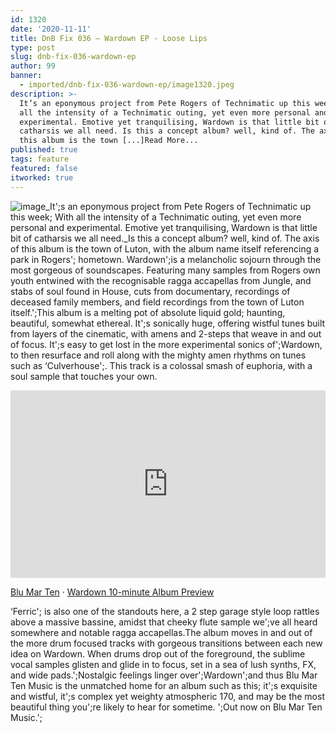 ```yaml
---
id: 1320
date: '2020-11-11'
title: DnB Fix 036 – Wardown EP - Loose Lips
type: post
slug: dnb-fix-036-wardown-ep
author: 99
banner:
  - imported/dnb-fix-036-wardown-ep/image1320.jpeg
description: >-
  It’s an eponymous project from Pete Rogers of Technimatic up this week; With
  all the intensity of a Technimatic outing, yet even more personal and
  experimental. Emotive yet tranquilising, Wardown is that little bit of
  catharsis we all need. Is this a concept album? well, kind of. The axis of
  this album is the town [...]Read More...
published: true
tags: feature
featured: false
itworked: true
---
```

![image](../imported/dnb-fix-036-wardown-ep/image1320.jpeg)_It';s an eponymous project from Pete Rogers of Technimatic up this week; With all the intensity of a Technimatic outing, yet even more personal and experimental. Emotive yet tranquilising, Wardown is that little bit of catharsis we all need._Is this a concept album? well, kind of. The axis of this album is the town of Luton, with the album name itself referencing a park in Rogers'; hometown. Wardown';is a melancholic sojourn through the most gorgeous of soundscapes. Featuring many samples from Rogers own youth entwined with the recognisable ragga accapellas from Jungle, and stabs of soul found in House, cuts from documentary, recordings of deceased family members, and field recordings from the town of Luton itself.';This album is a melting pot of absolute liquid gold; haunting, beautiful, somewhat ethereal. It';s sonically huge, offering wistful tunes built from layers of the cinematic, with amens and 2-steps that weave in and out of focus. It';s easy to get lost in the more experimental sonics of';Wardown, to then resurface and roll along with the mighty amen rhythms on tunes such as ‘Culverhouse';. This track is a colossal smash of euphoria, with a soul sample that touches your own.

<iframe width='100%' height='300' scrolling='no' frameborder='no' allow='autoplay' src='https://w.soundcloud.com/player/?url=https%3A//api.soundcloud.com/tracks/920341795&color=%23ff5500&auto_play=false&hide_related=false&show_comments=true&show_user=true&show_reposts=false&show_teaser=true&visual=true'></iframe>

[Blu Mar Ten](https://soundcloud.com/blumarten "Blu Mar Ten") · [Wardown 10-minute Album Preview](https://soundcloud.com/blumarten/wardown-10-minute-album-preview "Wardown 10-minute Album Preview")

‘Ferric'; is also one of the standouts here, a 2 step garage style loop rattles above a massive bassine, amidst that cheeky flute sample we';ve all heard somewhere and notable ragga accapellas.The album moves in and out of the more drum focused tracks with gorgeous transitions between each new idea on Wardown. When drums drop out of the foreground, the sublime vocal samples glisten and glide in to focus, set in a sea of lush synths, FX, and wide pads.';Nostalgic feelings linger over';Wardown';and thus Blu Mar Ten Music is the unmatched home for an album such as this; it';s exquisite and wistful, it';s complex yet weighty atmospheric 170, and may be the most beautiful thing you';re likely to hear for sometime. ';Out now on Blu Mar Ten Music.';
